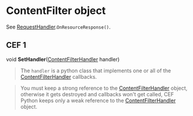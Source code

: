 # ContentFilter object #

See [RequestHandler](RequestHandler.md).`OnResourceResponse()`.

## CEF 1 ##

void **SetHandler**([ContentFilterHandler](ContentFilterHandler.md) handler)

> The `handler` is a python class that implements
> one or all of the [ContentFilterHandler](ContentFilterHandler.md) callbacks.

> You must keep a strong reference to the [ContentFilterHandler](ContentFilterHandler.md)
> object, otherwise it gets destroyed and callbacks won't get called,
> CEF Python keeps only a weak reference to the [ContentFilterHandler](ContentFilterHandler.md)
> object.